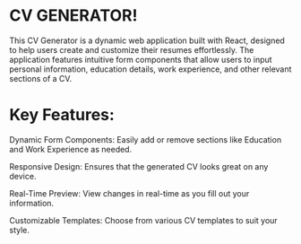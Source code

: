 # CV GENERATOR!
This CV Generator is a dynamic web application built with React, designed to help users create and customize their resumes effortlessly. The application features intuitive form components that allow users to input personal information, education details, work experience, and other relevant sections of a CV.

# Key Features:
Dynamic Form Components: Easily add or remove sections like Education and Work Experience as needed.

Responsive Design: Ensures that the generated CV looks great on any device.

Real-Time Preview: View changes in real-time as you fill out your information.

Customizable Templates: Choose from various CV templates to suit your style.

